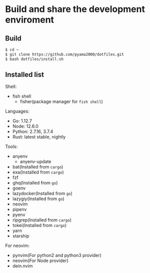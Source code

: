 # Build and share the  development enviroment

## Build

```bash
$ cd ~
$ git clone https://github.com/pyama2000/dotfiles.git
$ bash dotfiles/install.sh
```

## Installed list

Shell: 

- fish shell
    - fisher(package manager for `fish shell`)

Languages:  

- Go: 1.12.7
- Node: 12.6.0
- Python: 2.7.16, 3.7.4
- Rust: latest stable, nightly

Tools:

- anyenv
    - anyenv-update
- bat(Installed from `cargo`)
- exa(Installed from `cargo`)
- fzf
- ghq(Installed from `go`)
- goenv
- lazydocker(Installed from `go`)
- lazygiy(Installed from `go`)
- neovim
- pipenv
- pyenv
- ripgrep(Installed from `cargo`)
- tokei(Installed from `cargo`)
- yarn
- starship

For neovim:

- pynvim(For python2 and python3 provider)
- neovim(For Node provider)
- dein.nvim
